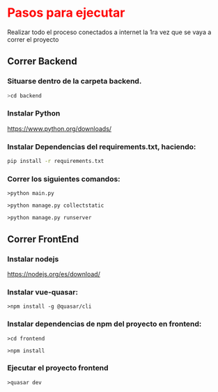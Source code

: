 # <span style="color:red">Pasos para ejecutar</span>

Realizar todo el proceso conectados a internet la 1ra vez que se vaya a correr el proyecto

## Correr Backend
### Situarse dentro de la carpeta backend.
```bash
>cd backend
```
### Instalar Python
https://www.python.org/downloads/
### Instalar Dependencias del requirements.txt, haciendo:
```bash
pip install -r requirements.txt
```
### Correr los siguientes comandos:
```
>python main.py
```

`>python manage.py collectstatic`

`>python manage.py runserver`

## Correr FrontEnd
### Instalar nodejs
https://nodejs.org/es/download/
### Instalar vue-quasar:
`>npm install -g @quasar/cli`

### Instalar dependencias de npm del proyecto en frontend:
`>cd frontend`

`>npm install`

### Ejecutar el proyecto frontend
`>quasar dev`

